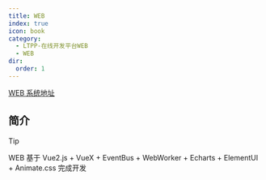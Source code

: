 ```yaml
---
title: WEB
index: true
icon: book
category:
  - LTPP-在线开发平台WEB
  - WEB
dir:
  order: 1
---
```


<Share colorful />
<Catalog />

[WEB 系统地址](https://ltpp.vip)

## 简介

> [!tip]
> WEB 基于 Vue2.js + VueX + EventBus + WebWorker + Echarts + ElementUI + Animate.css 完成开发

<Bottom />
